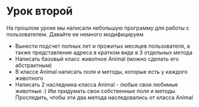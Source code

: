 # Урок второй

На прошлом уроке мы написали небольшую программу для работы с пользователем. Давайте ее немного модифицируем

- Вынести подсчет полных лет и прожитых месяцев пользователя, а также представление адреса в кратком виде в 3 отдельных
  метода
- Написать базовый класс животное Animal (можно сделать его абстрактным)
- В классе Animal написать поля и методы, которые есть у каждого животного
- Написать 2 наследника класса Animal - любые свои любимые животные :) Им придумать свои собственные поля и методы.
  Проследить, чтобы эти два метода наследовались от класса Animal
